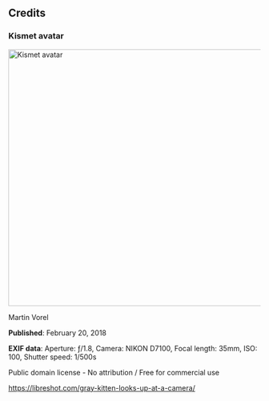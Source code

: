 ## Credits

### Kismet avatar

<img src="Kismet-profile.png" alt="Kismet avatar" width="512" height="512">

Martin Vorel

**Published**: February 20, 2018 

**EXIF data**: Aperture: ƒ/1.8, Camera: NIKON D7100, Focal length: 35mm, ISO: 100, Shutter speed: 1/500s

Public domain license - No attribution / Free for commercial use

https://libreshot.com/gray-kitten-looks-up-at-a-camera/
